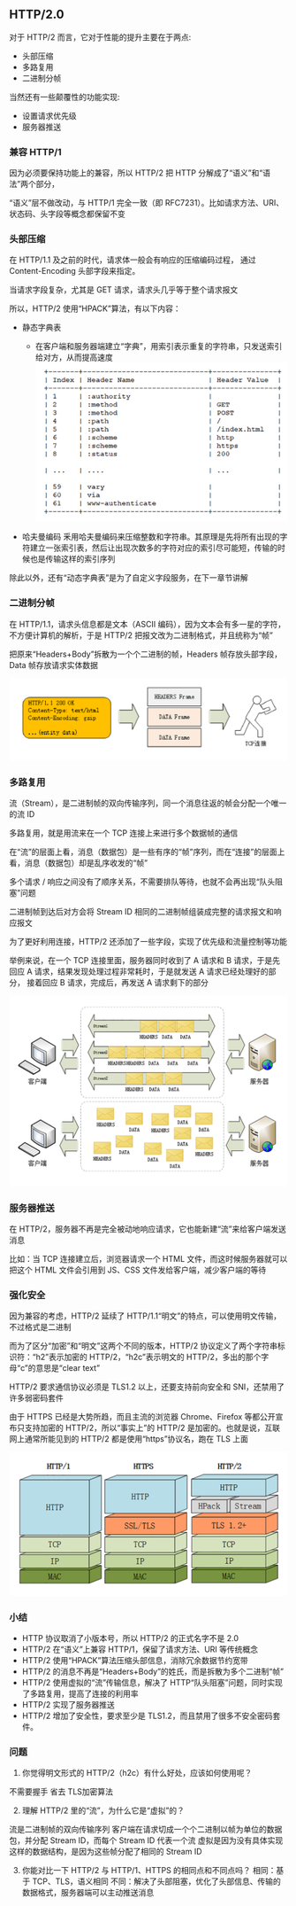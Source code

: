## HTTP/2.0

对于 HTTP/2 而言，它对于性能的提升主要在于两点:

* 头部压缩
* 多路复用
* 二进制分帧

当然还有一些颠覆性的功能实现:

* 设置请求优先级
* 服务器推送

### 兼容 HTTP/1

因为必须要保持功能上的兼容，所以 HTTP/2 把 HTTP 分解成了“语义”和“语法”两个部分，

“语义”层不做改动，与 HTTP/1 完全一致（即 RFC7231）。比如请求方法、URI、状态码、头字段等概念都保留不变

### 头部压缩

在 HTTP/1.1 及之前的时代，请求体一般会有响应的压缩编码过程， 通过 Content-Encoding 头部字段来指定。

当请求字段复杂，尤其是 GET 请求，请求头几乎等于整个请求报文

所以，HTTP/2 使用“HPACK”算法，有以下内容：

* 静态字典表 
  * 在客户端和服务器端建立“字典”，用索引表示重复的字符串，只发送索引给对方，从而提高速度
![img.png](img.png)

* 哈夫曼编码
  釆用哈夫曼编码来压缩整数和字符串。其原理是先将所有出现的字符建立一张索引表，然后让出现次数多的字符对应的索引尽可能短，传输的时候也是传输这样的索引序列

除此以外，还有“动态字典表”是为了自定义字段服务，在下一章节讲解

### 二进制分帧

在 HTTP/1.1，请求头信息都是文本（ASCII 编码），因为文本会有多一星的字符，不方便计算机的解析，于是 HTTP/2 把报文改为二进制格式，并且统称为“帧”

把原来“Headers+Body”拆散为一个个二进制的帧，Headers 帧存放头部字段，Data 帧存放请求实体数据

![img_1.png](img_1.png)

### 多路复用

流（Stream），是二进制帧的双向传输序列，同一个消息往返的帧会分配一个唯一的流 ID

多路复用，就是用流来在一个 TCP 连接上来进行多个数据帧的通信

在“流”的层面上看，消息（数据包）是一些有序的“帧”序列，而在“连接”的层面上看，消息（数据包）却是乱序收发的“帧”

多个请求 / 响应之间没有了顺序关系，不需要排队等待，也就不会再出现“队头阻塞”问题

二进制帧到达后对方会将 Stream ID 相同的二进制帧组装成完整的请求报文和响应报文

为了更好利用连接，HTTP/2 还添加了一些字段，实现了优先级和流量控制等功能

举例来说，在一个 TCP 连接里面，服务器同时收到了 A 请求和 B 请求，于是先回应 A 请求，结果发现处理过程非常耗时，于是就发送 A 请求已经处理好的部分， 接着回应 B 请求，完成后，再发送 A 请求剩下的部分

![img_2.png](img_2.png)

### 服务器推送

在 HTTP/2，服务器不再是完全被动地响应请求，它也能新建“流”来给客户端发送消息

比如：当 TCP 连接建立后，浏览器请求一个 HTML 文件，而这时候服务器就可以把这个 HTML 文件会引用到 JS、CSS 文件发给客户端，减少客户端的等待

### 强化安全

因为兼容的考虑，HTTP/2 延续了 HTTP/1.1“明文”的特点，可以使用明文传输，不过格式是二进制

而为了区分“加密”和“明文”这两个不同的版本，HTTP/2 协议定义了两个字符串标识符：“h2”表示加密的 HTTP/2，“h2c”表示明文的 HTTP/2，多出的那个字母“c”的意思是“clear text”

HTTP/2 要求通信协议必须是 TLS1.2 以上，还要支持前向安全和 SNI，还禁用了许多弱密码套件

由于 HTTPS 已经是大势所趋，而且主流的浏览器 Chrome、Firefox 等都公开宣布只支持加密的 HTTP/2，所以“事实上”的 HTTP/2 是加密的。也就是说，互联网上通常所能见到的 HTTP/2 都是使用“https”协议名，跑在 TLS 上面

![img_3.png](img_3.png)


### 小结

* HTTP 协议取消了小版本号，所以 HTTP/2 的正式名字不是 2.0
* HTTP/2 在“语义”上兼容 HTTP/1，保留了请求方法、URI 等传统概念
* HTTP/2 使用“HPACK”算法压缩头部信息，消除冗余数据节约宽带
* HTTP/2 的消息不再是“Headers+Body”的姓氏，而是拆散为多个二进制“帧”
* HTTP/2 使用虚拟的“流”传输信息，解决了 HTTP“队头阻塞”问题，同时实现了多路复用，提高了连接的利用率
* HTTP/2 实现了服务器推送
* HTTP/2 增加了安全性，要求至少是 TLS1.2，而且禁用了很多不安全密码套件。

### 问题

1. 你觉得明文形式的 HTTP/2（h2c）有什么好处，应该如何使用呢？

不需要握手 省去 TLS加密算法

2. 理解 HTTP/2 里的“流”，为什么它是“虚拟”的？

流是二进制帧的双向传输序列
客户端在请求切成一个个二进制以帧为单位的数据包，并分配 Stream ID，而每个 Stream ID 代表一个流
虚拟是因为没有具体实现这样的数据结构，是因为这些帧分配了相同的 Stream ID

3. 你能对比一下 HTTP/2 与 HTTP/1、HTTPS 的相同点和不同点吗？
相同：基于 TCP、TLS，语义相同
不同：解决了头部阻塞，优化了头部信息、传输的数据格式，服务器端可以主动推送消息
